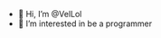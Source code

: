 - 👋 Hi, I’m @VelLol
- 👀 I’m interested in be a programmer

<!---
VelLol/VelLol is a ✨ special ✨ repository because its `README.md` (this file) appears on your GitHub profile.
You can click the Preview link to take a look at your changes.
--->
